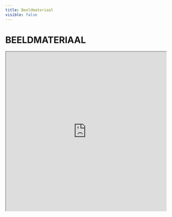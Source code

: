 ```yaml
---
title: Beeldmateriaal
visible: false
---
```


# BEELDMATERIAAL
<iframe src="https://mediakunst.be/openhouse/" title="description" height="500px" width="100%">
